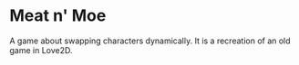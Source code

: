 # Meat n' Moe

A game about swapping characters dynamically. It is a recreation of an old
game in Love2D.
